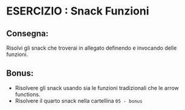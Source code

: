 ESERCIZIO : Snack Funzioni
===

## Consegna:
Risolvi gli snack che troverai in allegato definendo e invocando delle funzioni.

## Bonus:
- Risolvere gli snack usando sia le funzioni tradizionali che le arrow functions.
- Risolvere il quarto snack nella cartellina `05 - bonus`